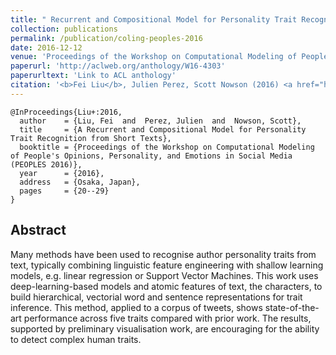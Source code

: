 ```yaml
---
title: " Recurrent and Compositional Model for Personality Trait Recognition from Short Texts"
collection: publications
permalink: /publication/coling-peoples-2016
date: 2016-12-12
venue: 'Proceedings of the Workshop on Computational Modeling of People's Opinions, Personality, and Emotions in Social Media (PEOPLES 2016)'
paperurl: 'http://aclweb.org/anthology/W16-4303'
paperurltext: 'Link to ACL anthology'
citation: '<b>Fei Liu</b>, Julien Perez, Scott Nowson (2016) <a href="http://liufly.github.io/files/papers/coling-peoples-2016.pdf"><u>A Recurrent and Compositional Model for Personality Trait Recognition from Short Texts</u></a>, In <i>Proceedings of the Workshop on Computational Modeling of People's Opinions, Personality, and Emotions in Social Media (PEOPLES 2016)</i>, Osaka, Japan, pp. 20-29.'
---
```


```
@InProceedings{Liu+:2016,
  author    = {Liu, Fei  and  Perez, Julien  and  Nowson, Scott},
  title     = {A Recurrent and Compositional Model for Personality Trait Recognition from Short Texts},
  booktitle = {Proceedings of the Workshop on Computational Modeling of People's Opinions, Personality, and Emotions in Social Media (PEOPLES 2016)},
  year      = {2016},
  address   = {Osaka, Japan},
  pages     = {20--29}
}
```

## Abstract
Many methods have been used to recognise author personality traits from text, typically combining linguistic feature engineering with shallow learning models, e.g. linear regression or Support Vector Machines. This work uses deep-learning-based models and atomic features of text, the characters, to build hierarchical, vectorial word and sentence representations for trait inference. This method, applied to a corpus of tweets, shows state-of-the-art performance across five traits compared with prior work. The results, supported by preliminary visualisation work, are encouraging for the ability to detect complex human traits.
